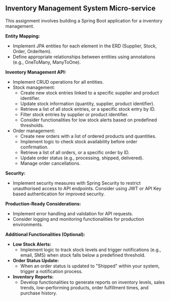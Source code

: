 ## Inventory Management System Micro-service

This assignment involves building a Spring Boot application for a inventory management.

**Entity Mapping:**
- Implement JPA entities for each element in the ERD (Supplier, Stock, Order, OrderItem).
- Define appropriate relationships between entities using annotations (e.g., OneToMany, ManyToOne).

**Inventory Management API:**
- Implement CRUD operations for all entities.
- Stock management:
    - Create new stock entries linked to a specific supplier and product identifier.
    - Update stock information (quantity, supplier, product identifier).
    - Retrieve a list of all stock entries, or a specific stock entry by ID.
    - Filter stock entries by supplier or product identifier.
    - Consider functionalities for low stock alerts based on predefined thresholds.
- Order management:
    - Create new orders with a list of ordered products and quantities.
    - Implement logic to check stock availability before order confirmation.
    - Retrieve a list of all orders, or a specific order by ID.
    - Update order status (e.g., processing, shipped, delivered).
    - Manage order cancellations.

**Security:**
- Implement security measures with Spring Security to restrict unauthorised access to API endpoints. Consider using JWT or API Key based authentication for improved security.

**Production-Ready Considerations:**
- Implement error handling and validation for API requests.
- Consider logging and monitoring functionalities for production environments.

**Additional Functionalities (Optional):**
- **Low Stock Alerts:**
    - Implement logic to track stock levels and trigger notifications (e.g., email, SMS) when stock falls below a predefined threshold.
- **Order Status Update:**
    - When an order status is updated to "Shipped" within your system, trigger a notification process.
- **Inventory Reports:**
    - Develop functionalities to generate reports on inventory levels, sales trends, low-performing products, order fulfillment times, and purchase history.